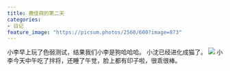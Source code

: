 ```yaml
---
title: 鹿佳莼的第二天
categories:
- 日记
feature_image: "https://picsum.photos/2560/600?image=873"
---
```


小李早上玩了色弱测试，结果我们小李是狗哈哈哈。
小沈已经进化成猫了。
![][image-1]
小李今天中午吃了拌将，还睡了午觉，脸上都有印子啦，很乖很棒。



[image-1]:	imgs/20220420.jpeg